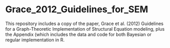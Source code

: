 # Grace_2012_Guidelines_for_SEM
This repository includes a copy of the paper, Grace et al. (2012) Guidelines for a Graph-Theoretic Implementation of Structural Equation modeling, plus the Appendix (which includes the data and code for both Bayesian or regular implementation in R.
